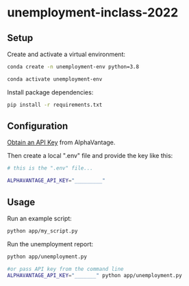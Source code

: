 # unemployment-inclass-2022



## Setup

Create and activate a virtual environment:

```sh
conda create -n unemployment-env python=3.8

conda activate unemployment-env
```

Install package dependencies:

```sh
pip install -r requirements.txt
```

## Configuration


[Obtain an API Key](https://www.alphavantage.co/support/#api-key) from AlphaVantage.

Then create a local ".env" file and provide the key like this:

```sh
# this is the ".env" file...

ALPHAVANTAGE_API_KEY="_________"
```



## Usage

Run an example script:

```sh
python app/my_script.py
```

Run the unemployment report:

```sh
python app/unemployment.py

#or pass API key from the command line
ALPHAVANTAGE_API_KEY="_______" python app/unemployment.py
```